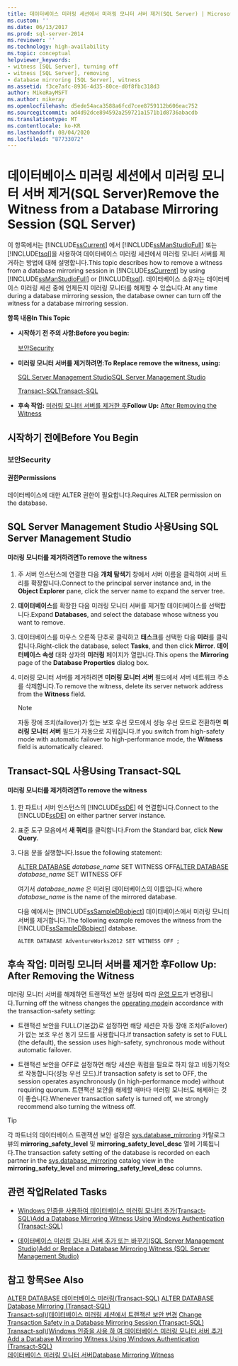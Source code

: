 ```yaml
---
title: 데이터베이스 미러링 세션에서 미러링 모니터 서버 제거(SQL Server) | Microsoft Docs
ms.custom: ''
ms.date: 06/13/2017
ms.prod: sql-server-2014
ms.reviewer: ''
ms.technology: high-availability
ms.topic: conceptual
helpviewer_keywords:
- witness [SQL Server], turning off
- witness [SQL Server], removing
- database mirroring [SQL Server], witness
ms.assetid: f3ce7afc-8936-4d35-80ce-d0f8fbc318d3
author: MikeRayMSFT
ms.author: mikeray
ms.openlocfilehash: d5ede54aca3588a6fcd7cee8759112b606eac752
ms.sourcegitcommit: ad4d92dce894592a259721a1571b1d8736abacdb
ms.translationtype: MT
ms.contentlocale: ko-KR
ms.lasthandoff: 08/04/2020
ms.locfileid: "87733072"
---
```

# <a name="remove-the-witness-from-a-database-mirroring-session-sql-server"></a><span data-ttu-id="b9da4-102">데이터베이스 미러링 세션에서 미러링 모니터 서버 제거(SQL Server)</span><span class="sxs-lookup"><span data-stu-id="b9da4-102">Remove the Witness from a Database Mirroring Session (SQL Server)</span></span>
  <span data-ttu-id="b9da4-103">이 항목에서는 [!INCLUDE[ssCurrent](../../includes/sscurrent-md.md)] 에서 [!INCLUDE[ssManStudioFull](../../includes/ssmanstudiofull-md.md)] 또는 [!INCLUDE[tsql](../../includes/tsql-md.md)]을 사용하여 데이터베이스 미러링 세션에서 미러링 모니터 서버를 제거하는 방법에 대해 설명합니다.</span><span class="sxs-lookup"><span data-stu-id="b9da4-103">This topic describes how to remove a witness from a database mirroring session in [!INCLUDE[ssCurrent](../../includes/sscurrent-md.md)] by using [!INCLUDE[ssManStudioFull](../../includes/ssmanstudiofull-md.md)] or [!INCLUDE[tsql](../../includes/tsql-md.md)].</span></span> <span data-ttu-id="b9da4-104">데이터베이스 소유자는 데이터베이스 미러링 세션 중에 언제든지 미러링 모니터를 해제할 수 있습니다.</span><span class="sxs-lookup"><span data-stu-id="b9da4-104">At any time during a database mirroring session, the database owner can turn off the witness for a database mirroring session.</span></span>  
  
 <span data-ttu-id="b9da4-105">**항목 내용**</span><span class="sxs-lookup"><span data-stu-id="b9da4-105">**In This Topic**</span></span>  
  
-   <span data-ttu-id="b9da4-106">**시작하기 전 주의 사항:**</span><span class="sxs-lookup"><span data-stu-id="b9da4-106">**Before you begin:**</span></span>  
  
     [<span data-ttu-id="b9da4-107">보안</span><span class="sxs-lookup"><span data-stu-id="b9da4-107">Security</span></span>](#Security)  
  
-   <span data-ttu-id="b9da4-108">**미러링 모니터 서버를 제거하려면:**</span><span class="sxs-lookup"><span data-stu-id="b9da4-108">**To Replace remove the witness, using:**</span></span>  
  
     [<span data-ttu-id="b9da4-109">SQL Server Management Studio</span><span class="sxs-lookup"><span data-stu-id="b9da4-109">SQL Server Management Studio</span></span>](#SSMSProcedure)  
  
     [<span data-ttu-id="b9da4-110">Transact-SQL</span><span class="sxs-lookup"><span data-stu-id="b9da4-110">Transact-SQL</span></span>](#TsqlProcedure)  
  
-   <span data-ttu-id="b9da4-111">**후속 작업:**  [미러링 모니터 서버를 제거한 후](#FollowUp)</span><span class="sxs-lookup"><span data-stu-id="b9da4-111">**Follow Up:**  [After Removing the Witness](#FollowUp)</span></span>  
  
##  <a name="before-you-begin"></a><a name="BeforeYouBegin"></a> <span data-ttu-id="b9da4-112">시작하기 전에</span><span class="sxs-lookup"><span data-stu-id="b9da4-112">Before You Begin</span></span>  
  
###  <a name="security"></a><a name="Security"></a> <span data-ttu-id="b9da4-113">보안</span><span class="sxs-lookup"><span data-stu-id="b9da4-113">Security</span></span>  
  
####  <a name="permissions"></a><a name="Permissions"></a> <span data-ttu-id="b9da4-114">권한</span><span class="sxs-lookup"><span data-stu-id="b9da4-114">Permissions</span></span>  
 <span data-ttu-id="b9da4-115">데이터베이스에 대한 ALTER 권한이 필요합니다.</span><span class="sxs-lookup"><span data-stu-id="b9da4-115">Requires ALTER permission on the database.</span></span>  
  
##  <a name="using-sql-server-management-studio"></a><a name="SSMSProcedure"></a> <span data-ttu-id="b9da4-116">SQL Server Management Studio 사용</span><span class="sxs-lookup"><span data-stu-id="b9da4-116">Using SQL Server Management Studio</span></span>  
  
#### <a name="to-remove-the-witness"></a><span data-ttu-id="b9da4-117">미러링 모니터를 제거하려면</span><span class="sxs-lookup"><span data-stu-id="b9da4-117">To remove the witness</span></span>  
  
1.  <span data-ttu-id="b9da4-118">주 서버 인스턴스에 연결한 다음 **개체 탐색기** 창에서 서버 이름을 클릭하여 서버 트리를 확장합니다.</span><span class="sxs-lookup"><span data-stu-id="b9da4-118">Connect to the principal server instance and, in the **Object Explorer** pane, click the server name to expand the server tree.</span></span>  
  
2.  <span data-ttu-id="b9da4-119">**데이터베이스**를 확장한 다음 미러링 모니터 서버를 제거할 데이터베이스를 선택합니다.</span><span class="sxs-lookup"><span data-stu-id="b9da4-119">Expand **Databases**, and select the database whose witness you want to remove.</span></span>  
  
3.  <span data-ttu-id="b9da4-120">데이터베이스를 마우스 오른쪽 단추로 클릭하고 **태스크**를 선택한 다음 **미러**를 클릭합니다.</span><span class="sxs-lookup"><span data-stu-id="b9da4-120">Right-click the database, select **Tasks**, and then click **Mirror**.</span></span> <span data-ttu-id="b9da4-121">**데이터베이스 속성** 대화 상자의 **미러링** 페이지가 열립니다.</span><span class="sxs-lookup"><span data-stu-id="b9da4-121">This opens the **Mirroring** page of the **Database Properties** dialog box.</span></span>  
  
4.  <span data-ttu-id="b9da4-122">미러링 모니터 서버를 제거하려면 **미러링 모니터 서버** 필드에서 서버 네트워크 주소를 삭제합니다.</span><span class="sxs-lookup"><span data-stu-id="b9da4-122">To remove the witness, delete its server network address from the **Witness** field.</span></span>  
  
    > [!NOTE]  
    >  <span data-ttu-id="b9da4-123">자동 장애 조치(failover)가 있는 보호 우선 모드에서 성능 우선 모드로 전환하면 **미러링 모니터 서버** 필드가 자동으로 지워집니다.</span><span class="sxs-lookup"><span data-stu-id="b9da4-123">If you switch from high-safety mode with automatic failover to high-performance mode, the **Witness** field is automatically cleared.</span></span>  
  
##  <a name="using-transact-sql"></a><a name="TsqlProcedure"></a> <span data-ttu-id="b9da4-124">Transact-SQL 사용</span><span class="sxs-lookup"><span data-stu-id="b9da4-124">Using Transact-SQL</span></span>  
  
#### <a name="to-remove-the-witness"></a><span data-ttu-id="b9da4-125">미러링 모니터를 제거하려면</span><span class="sxs-lookup"><span data-stu-id="b9da4-125">To remove the witness</span></span>  
  
1.  <span data-ttu-id="b9da4-126">한 파트너 서버 인스턴스의 [!INCLUDE[ssDE](../../includes/ssde-md.md)] 에 연결합니다.</span><span class="sxs-lookup"><span data-stu-id="b9da4-126">Connect to the [!INCLUDE[ssDE](../../includes/ssde-md.md)] on either partner server instance.</span></span>  
  
2.  <span data-ttu-id="b9da4-127">표준 도구 모음에서 **새 쿼리**를 클릭합니다.</span><span class="sxs-lookup"><span data-stu-id="b9da4-127">From the Standard bar, click **New Query**.</span></span>  
  
3.  <span data-ttu-id="b9da4-128">다음 문을 실행합니다.</span><span class="sxs-lookup"><span data-stu-id="b9da4-128">Issue the following statement:</span></span>  
  
     <span data-ttu-id="b9da4-129">[ALTER DATABASE](/sql/t-sql/statements/alter-database-transact-sql-database-mirroring) *database_name* SET WITNESS OFF</span><span class="sxs-lookup"><span data-stu-id="b9da4-129">[ALTER DATABASE](/sql/t-sql/statements/alter-database-transact-sql-database-mirroring) *database_name* SET WITNESS OFF</span></span>  
  
     <span data-ttu-id="b9da4-130">여기서 *database_name* 은 미러된 데이터베이스의 이름입니다.</span><span class="sxs-lookup"><span data-stu-id="b9da4-130">where *database_name* is the name of the mirrored database.</span></span>  
  
     <span data-ttu-id="b9da4-131">다음 예에서는 [!INCLUDE[ssSampleDBobject](../../includes/sssampledbobject-md.md)] 데이터베이스에서 미러링 모니터 서버를 제거합니다.</span><span class="sxs-lookup"><span data-stu-id="b9da4-131">The following example removes the witness from the [!INCLUDE[ssSampleDBobject](../../includes/sssampledbobject-md.md)] database.</span></span>  
  
    ```  
    ALTER DATABASE AdventureWorks2012 SET WITNESS OFF ;  
    ```  
  
##  <a name="follow-up-after-removing-the-witness"></a><a name="FollowUp"></a><span data-ttu-id="b9da4-132">후속 작업: 미러링 모니터 서버를 제거한 후</span><span class="sxs-lookup"><span data-stu-id="b9da4-132">Follow Up: After Removing the Witness</span></span>  
 <span data-ttu-id="b9da4-133">미러링 모니터 서버를 해제하면 트랜잭션 보안 설정에 따라 [운영 모드](database-mirroring-operating-modes.md)가 변경됩니다.</span><span class="sxs-lookup"><span data-stu-id="b9da4-133">Turning off the witness changes the [operating mode](database-mirroring-operating-modes.md)in accordance with the transaction-safety setting:</span></span>  
  
-   <span data-ttu-id="b9da4-134">트랜잭션 보안을 FULL(기본값)로 설정하면 해당 세션은 자동 장애 조치(Failover)가 없는 보호 우선 동기 모드를 사용합니다.</span><span class="sxs-lookup"><span data-stu-id="b9da4-134">If transaction safety is set to FULL (the default), the session uses high-safety, synchronous mode without automatic failover.</span></span>  
  
-   <span data-ttu-id="b9da4-135">트랜잭션 보안을 OFF로 설정하면 해당 세션은 쿼럼을 필요로 하지 않고 비동기적으로 작동합니다(성능 우선 모드).</span><span class="sxs-lookup"><span data-stu-id="b9da4-135">If transaction safety is set to OFF, the session operates asynchronously (in high-performance mode) without requiring quorum.</span></span> <span data-ttu-id="b9da4-136">트랜잭션 보안을 해제할 때마다 미러링 모니터도 해제하는 것이 좋습니다.</span><span class="sxs-lookup"><span data-stu-id="b9da4-136">Whenever transaction safety is turned off, we strongly recommend also turning the witness off.</span></span>  
  
> [!TIP]  
>  <span data-ttu-id="b9da4-137">각 파트너의 데이터베이스 트랜잭션 보안 설정은 [sys.database_mirroring](/sql/relational-databases/system-catalog-views/sys-database-mirroring-transact-sql) 카탈로그 뷰의 **mirroring_safety_level** 및 **mirroring_safety_level_desc** 열에 기록됩니다.</span><span class="sxs-lookup"><span data-stu-id="b9da4-137">The transaction safety setting of the database is recorded on each partner in the [sys.database_mirroring](/sql/relational-databases/system-catalog-views/sys-database-mirroring-transact-sql) catalog view in the **mirroring_safety_level** and **mirroring_safety_level_desc** columns.</span></span>  
  
##  <a name="related-tasks"></a><a name="RelatedTasks"></a> <span data-ttu-id="b9da4-138">관련 작업</span><span class="sxs-lookup"><span data-stu-id="b9da4-138">Related Tasks</span></span>  
  
-   [<span data-ttu-id="b9da4-139">Windows 인증을 사용하여 데이터베이스 미러링 모니터 추가&#40;Transact-SQL&#41;</span><span class="sxs-lookup"><span data-stu-id="b9da4-139">Add a Database Mirroring Witness Using Windows Authentication &#40;Transact-SQL&#41;</span></span>](add-a-database-mirroring-witness-using-windows-authentication-transact-sql.md)  
  
-   [<span data-ttu-id="b9da4-140">데이터베이스 미러링 모니터 서버 추가 또는 바꾸기&#40;SQL Server Management Studio&#41;</span><span class="sxs-lookup"><span data-stu-id="b9da4-140">Add or Replace a Database Mirroring Witness &#40;SQL Server Management Studio&#41;</span></span>](../database-mirroring/add-or-replace-a-database-mirroring-witness-sql-server-management-studio.md)  
  
## <a name="see-also"></a><span data-ttu-id="b9da4-141">참고 항목</span><span class="sxs-lookup"><span data-stu-id="b9da4-141">See Also</span></span>  
 <span data-ttu-id="b9da4-142">[ALTER DATABASE 데이터베이스 미러링&#40;Transact-SQL&#41;](/sql/t-sql/statements/alter-database-transact-sql-database-mirroring) </span><span class="sxs-lookup"><span data-stu-id="b9da4-142">[ALTER DATABASE Database Mirroring &#40;Transact-SQL&#41;](/sql/t-sql/statements/alter-database-transact-sql-database-mirroring) </span></span>  
 <span data-ttu-id="b9da4-143">[Transact-sql&#41;&#40;데이터베이스 미러링 세션에서 트랜잭션 보안 변경](change-transaction-safety-in-a-database-mirroring-session-transact-sql.md) </span><span class="sxs-lookup"><span data-stu-id="b9da4-143">[Change Transaction Safety in a Database Mirroring Session &#40;Transact-SQL&#41;](change-transaction-safety-in-a-database-mirroring-session-transact-sql.md) </span></span>  
 <span data-ttu-id="b9da4-144">[Transact-sql&#41;&#40;Windows 인증을 사용 하 여 데이터베이스 미러링 모니터 서버 추가](add-a-database-mirroring-witness-using-windows-authentication-transact-sql.md) </span><span class="sxs-lookup"><span data-stu-id="b9da4-144">[Add a Database Mirroring Witness Using Windows Authentication &#40;Transact-SQL&#41;](add-a-database-mirroring-witness-using-windows-authentication-transact-sql.md) </span></span>  
 [<span data-ttu-id="b9da4-145">데이터베이스 미러링 모니터 서버</span><span class="sxs-lookup"><span data-stu-id="b9da4-145">Database Mirroring Witness</span></span>](database-mirroring-witness.md)  
  
  
